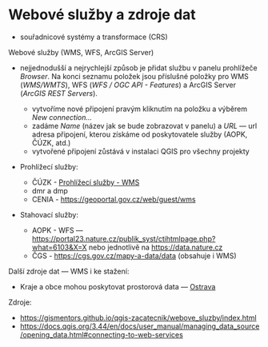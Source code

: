 # Webové služby a zdroje dat

- souřadnicové systémy a transformace (CRS)

Webové služby (WMS, WFS, ArcGIS Server)

- nejjednodušší a nejrychlejší způsob je přidat službu v panelu prohlížeče *Browser*. Na konci seznamu položek jsou příslušné položky pro WMS (*WMS/WMTS*), WFS (*WFS / OGC API - Features*) a ArcGIS Server (*ArcGIS REST Servers*).
    - vytvoříme nové připojení pravým kliknutím na položku a výběrem *New connection...*
    - zadáme *Name* (název jak se bude zobrazovat v panelu) a *URL* — url adresa připojení, kterou získáme od poskytovatele služby (AOPK, ČÚZK, atd.)
    - vytvořené připojení zůstává v instalaci QGIS pro všechny projekty

- Prohlížecí služby:

    - ČÚZK - [Prohlížecí služby - WMS](https://geoportal.cuzk.cz/(S(u5gqffvhimhxstk12ficlzqd))/Default.aspx?mode=TextMeta&side=wms.verejne&text=WMS.verejne.uvod&head_tab=sekce-03-gp&menu=311)
    - dmr a dmp
    - CENIA - https://geoportal.gov.cz/web/guest/wms

- Stahovací služby:
    - AOPK - WFS — https://portal23.nature.cz/publik_syst/ctihtmlpage.php?what=6103&X=X nebo jednotlivě na https://data.nature.cz
    - ČGS - https://cgs.gov.cz/mapy-a-data/data (obsahuje i WMS)

Další zdroje dat — WMS i ke stažení:


- Kraje a obce mohou poskytovat prostorová data — [Ostrava](https://mapy.ostrava.cz/data/otevrena-data/opendata-info/)


Zdroje:

- https://gismentors.github.io/qgis-zacatecnik/webove_sluzby/index.html
- https://docs.qgis.org/3.44/en/docs/user_manual/managing_data_source/opening_data.html#connecting-to-web-services
